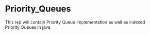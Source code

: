 # Priority_Queues
This rep will contain Priority Queue implementation as well as indexed Priority Queues in java 

